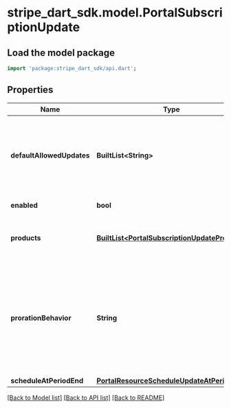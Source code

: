 # stripe_dart_sdk.model.PortalSubscriptionUpdate

## Load the model package
```dart
import 'package:stripe_dart_sdk/api.dart';
```

## Properties
Name | Type | Description | Notes
------------ | ------------- | ------------- | -------------
**defaultAllowedUpdates** | **BuiltList&lt;String&gt;** | The types of subscription updates that are supported for items listed in the `products` attribute. When empty, subscriptions are not updateable. | 
**enabled** | **bool** | Whether the feature is enabled. | 
**products** | [**BuiltList&lt;PortalSubscriptionUpdateProduct&gt;**](PortalSubscriptionUpdateProduct.md) | The list of up to 10 products that support subscription updates. | [optional] 
**prorationBehavior** | **String** | Determines how to handle prorations resulting from subscription updates. Valid values are `none`, `create_prorations`, and `always_invoice`. Defaults to a value of `none` if you don't set it during creation. | 
**scheduleAtPeriodEnd** | [**PortalResourceScheduleUpdateAtPeriodEnd**](PortalResourceScheduleUpdateAtPeriodEnd.md) |  | 

[[Back to Model list]](../README.md#documentation-for-models) [[Back to API list]](../README.md#documentation-for-api-endpoints) [[Back to README]](../README.md)



